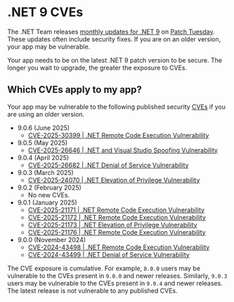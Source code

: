 # .NET 9 CVEs

The .NET Team releases [monthly updates for .NET 9](https://github.com/dotnet/announcements/labels/.NET%209.0) on [Patch Tuesday](https://en.wikipedia.org/wiki/Patch_Tuesday). These updates often include security fixes. If you are on an older version, your app may be vulnerable.

Your app needs to be on the latest .NET 9 patch version to be secure. The longer you wait to upgrade, the greater the exposure to CVEs.

## Which CVEs apply to my app?

Your app may be vulnerable to the following published security [CVEs](https://www.cve.org/) if you are using an older version.

- 9.0.6 (June 2025)
  - [CVE-2025-30399 | .NET Remote Code Execution Vulnerability](https://github.com/dotnet/announcements/issues/xxx)
- 9.0.5 (May 2025)
  - [CVE-2025-26646 | .NET and Visual Studio Spoofing Vulnerability](https://github.com/dotnet/announcements/issues/356)
- 9.0.4 (April 2025)
  - [CVE-2025-26682 | .NET Denial of Service Vulnerability](https://github.com/dotnet/announcements/issues/352)
- 9.0.3 (March 2025)
  - [CVE-2025-24070 | .NET Elevation of Privilege Vulnerability](https://github.com/dotnet/announcements/issues/348)
- 9.0.2 (February 2025)
  - No new CVEs.
- 9.0.1 (January 2025)
  - [CVE-2025-21171 | .NET Remote Code Execution Vulnerability](https://github.com/dotnet/announcements/issues/340)
  - [CVE-2025-21172 | .NET Remote Code Execution Vulnerability](https://github.com/dotnet/announcements/issues/339)
  - [CVE-2025-21173 | .NET Elevation of Privilege Vulnerability](https://github.com/dotnet/announcements/issues/337)
  - [CVE-2025-21176 | .NET Remote Code Execution Vulnerability](https://github.com/dotnet/announcements/issues/338)
- 9.0.0 (November 2024)
  - [CVE-2024-43498 | .NET Remote Code Execution Vulnerability](https://github.com/dotnet/announcements/issues/334)
  - [CVE-2024-43499 | .NET Denial of Service Vulnerability](https://github.com/dotnet/announcements/issues/333)

The CVE exposure is cumulative. For example, `8.0.0` users may be vulnerable to the CVEs present in `9.0.0` and newer releases. Similarly, `9.0.3` users may be vulnerable to the CVEs present in `9.0.4` and newer releases. The latest release is not vulnerable to any published CVEs.
